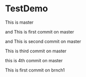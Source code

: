 # TestDemo

This is master

and This is first commit on master

and This is second commit on master

This is third commit on master

this is 4th commit on master

This is first commit on brnch1

